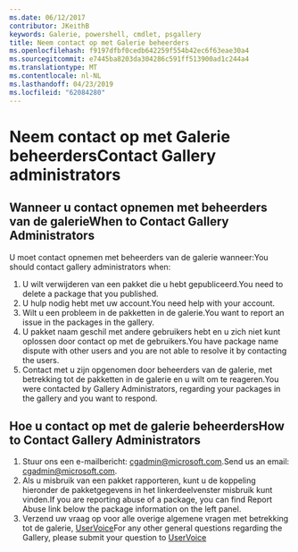 ```yaml
---
ms.date: 06/12/2017
contributor: JKeithB
keywords: Galerie, powershell, cmdlet, psgallery
title: Neem contact op met Galerie beheerders
ms.openlocfilehash: f9197dfbf0cedb642259f554b42ec6f63eae30a4
ms.sourcegitcommit: e7445ba8203da304286c591ff513900ad1c244a4
ms.translationtype: MT
ms.contentlocale: nl-NL
ms.lasthandoff: 04/23/2019
ms.locfileid: "62084280"
---
```

# <a name="contact-gallery-administrators"></a><span data-ttu-id="31aba-103">Neem contact op met Galerie beheerders</span><span class="sxs-lookup"><span data-stu-id="31aba-103">Contact Gallery administrators</span></span>

## <a name="when-to-contact-gallery-administrators"></a><span data-ttu-id="31aba-104">Wanneer u contact opnemen met beheerders van de galerie</span><span class="sxs-lookup"><span data-stu-id="31aba-104">When to Contact Gallery Administrators</span></span>

<span data-ttu-id="31aba-105">U moet contact opnemen met beheerders van de galerie wanneer:</span><span class="sxs-lookup"><span data-stu-id="31aba-105">You should contact gallery administrators when:</span></span>

1. <span data-ttu-id="31aba-106">U wilt verwijderen van een pakket die u hebt gepubliceerd.</span><span class="sxs-lookup"><span data-stu-id="31aba-106">You need to delete a package that you published.</span></span>
2. <span data-ttu-id="31aba-107">U hulp nodig hebt met uw account.</span><span class="sxs-lookup"><span data-stu-id="31aba-107">You need help with your account.</span></span>
3. <span data-ttu-id="31aba-108">Wilt u een probleem in de pakketten in de galerie.</span><span class="sxs-lookup"><span data-stu-id="31aba-108">You want to report an issue in the packages in the gallery.</span></span>
4. <span data-ttu-id="31aba-109">U pakket naam geschil met andere gebruikers hebt en u zich niet kunt oplossen door contact op met de gebruikers.</span><span class="sxs-lookup"><span data-stu-id="31aba-109">You have package name dispute with other users and you are not able to resolve it by contacting the users.</span></span>
5. <span data-ttu-id="31aba-110">Contact met u zijn opgenomen door beheerders van de galerie, met betrekking tot de pakketten in de galerie en u wilt om te reageren.</span><span class="sxs-lookup"><span data-stu-id="31aba-110">You were contacted by Gallery Administrators, regarding your packages in the gallery and you want to respond.</span></span>

## <a name="how-to-contact-gallery-administrators"></a><span data-ttu-id="31aba-111">Hoe u contact op met de galerie beheerders</span><span class="sxs-lookup"><span data-stu-id="31aba-111">How to Contact Gallery Administrators</span></span>

1. <span data-ttu-id="31aba-112">Stuur ons een e-mailbericht: cgadmin@microsoft.com.</span><span class="sxs-lookup"><span data-stu-id="31aba-112">Send us an email: cgadmin@microsoft.com.</span></span>
2. <span data-ttu-id="31aba-113">Als u misbruik van een pakket rapporteren, kunt u de koppeling hieronder de pakketgegevens in het linkerdeelvenster misbruik kunt vinden.</span><span class="sxs-lookup"><span data-stu-id="31aba-113">If you are reporting abuse of a package, you can find Report Abuse link below the package information on the left panel.</span></span>
3. <span data-ttu-id="31aba-114">Verzend uw vraag op voor alle overige algemene vragen met betrekking tot de galerie, [UserVoice](http://windowsserver.uservoice.com/forums/301869-powershell)</span><span class="sxs-lookup"><span data-stu-id="31aba-114">For any other general questions regarding the Gallery, please submit your question to [UserVoice](http://windowsserver.uservoice.com/forums/301869-powershell)</span></span>
